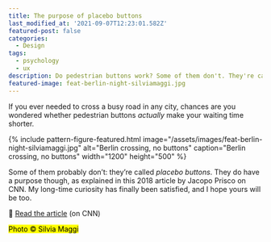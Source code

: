 ```yaml
---
title: The purpose of placebo buttons
last_modified_at: '2021-09-07T12:23:01.582Z'
featured-post: false
categories:
  - Design
tags:
  - psychology
  - ux
description: Do pedestrian buttons work? Some of them don't. They're called placebo buttons. Read about their purpose.
featured-image: feat-berlin-night-silviamaggi.jpg
---
```

<p class="lead">If you ever needed to cross a busy road in any city, chances are you wondered whether pedestrian buttons <em>actually</em> make your waiting time shorter.</p>

<!--more-->

{% include pattern-figure-featured.html image="/assets/images/feat-berlin-night-silviamaggi.jpg" alt="Berlin crossing, no buttons" caption="Berlin crossing, no buttons" width="1200" height="500" %}

Some of them probably don’t: they’re called _placebo buttons_. They do have a purpose though, as explained in this 2018 article by Jacopo Prisco on CNN. My long-time curiosity has finally been satisfied, and I hope yours will be too.

<p class="detached">🔗 <a href="https://edition.cnn.com/style/article/placebo-buttons-design/index.html" target="_blank" rel="noopener">Read the article</a> (on CNN)</p>

<p class="detached"><mark class="smd-highlight small">Photo &copy; Silvia Maggi</mark></p>
